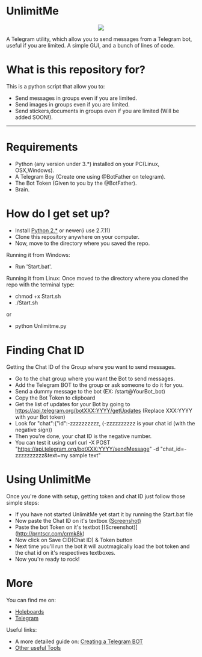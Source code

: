 # UnlimitMe #
<p align="center"><img src="http://image.prntscr.com/image/04456599e3564fa7853c59ce385d3ea1.png" /</p>


A Telegram utility, which allow you to send messages from a Telegram bot, useful if you are limited.
A simple GUI, and a bunch of lines of code.

# What is this repository for? #

This is a python script that allow you to:

* Send messages in groups even if you are limited.
* Send images in groups even if you are limited.
* Send stickers,documents in groups even if you are limited (Will be added SOON!).

***

# Requirements #

* Python (any version under 3.*) installed on your PC(Linux, OSX,Windows).
* A Telegram Boy (Create one using @BotFather on telegram).
* The Bot Token (Given to you by the @BotFather).
* Brain.

# How do I get set up? #

* Install [Python 2.*](https://www.python.org/download/releases/2.7/) or newer(i use 2.7.11)
* Clone this repository anywhere on your computer.
* Now, move to the directory where you saved the repo.

Running it from Windows:

* Run 'Start.bat'.

Running it from Linux:
Once moved to the directory where you cloned the repo with the terminal type:

* chmod +x Start.sh
* ./Start.sh

or

* python Unlimitme.py

# Finding Chat ID #

Getting the Chat ID of the Group where you want to send messages.

* Go to the chat group where you want the Bot to send messages.
* Add the Telegram BOT to the group or ask someone to do it for you.
* Send a dummy message to the bot (EX: /start@YourBot_bot)
* Copy the Bot Token to clipboard
* Get the list of updates for your Bot by going to https://api.telegram.org/botXXX:YYYY/getUpdates (Replace XXX:YYYY with your Bot token)
* Look for "chat":{"id":-zzzzzzzzzz,      (-zzzzzzzzzz is your chat id (with the negative sign))
* Then you're done, your chat ID is the negative number.
* You can test it using curl curl -X POST "https://api.telegram.org/botXXX:YYYY/sendMessage" -d "chat_id=-zzzzzzzzzz&text=my sample text"


# Using UnlimitMe #

Once you're done with setup, getting token and chat ID just follow those simple steps:

* If you have not started UnlimitMe yet start it by running the Start.bat file
* Now paste the Chat ID on it's textbox [(Screenshot)](http://prntscr.com/crmjwg)
* Paste the bot Token on it's textbot [(Screenshot)] (http://prntscr.com/crmk8k)
* Now click on Save CID(Chat ID) & Token button
* Next time you'll run the bot it will auotmagically load the bot token and the chat id on it's respectives textboxes.
* Now you're ready to rock!


# More #

You can find me on:

* [Holeboards](www.holeboards.eu)
* [Telegram](www.telegram.me/GooogIe)

Useful links:

* A more detailed guide on: [Creating a Telegram BOT](https://core.telegram.org/bots#3-how-do-i-create-a-bot)
* [Other useful Tools](http://neonn.ga)
